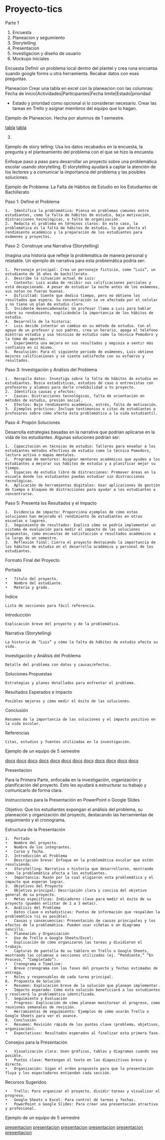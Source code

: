 # Proyecto-tics

Parte 1
1. Encuesta
2. Planeacion y seguimiento
3. Storytelling 
4. Presentacion
5. Investigacion y diseño de usuario
6. Mockups iniciales 

Encuesta 
Definir un problema local dentro del plantel y crea runa encuetsa suando google forms
u otra herramienta. Recabar datos con esas preguntas.

Planeacion
Crear una tabla en excel con la planeacion
con las columnas: Fecha de inicio|Actividades|Participantes|Fecha limite|Estado|prioridad
* Estado y prioridad como opcional si lo consideran necesario. 
Crear las tareas en Trello y asignar miembros del equipo que lo hagan.

Ejemplo de Planeacion. Hecha por alumnos de 1 semestre.

[tabla](./tabla1.png)
[tabla](./tabla2.png)

3. 
Ejemplo de story telling: 
Usa los datos recabados en la encuesta, la pregunta y el planteamiento del problema con 
el que se hizo la encuesta.

Enfoque paso a paso para desarrollar un proyecto sobre una problemática escolar usando storytelling. 
El storytelling ayudará a captar la atención de los lectores y a comunicar la importancia del problema y las posibles soluciones.

Ejemplo de Problema: La Falta de Hábitos de Estudio en los Estudiantes de Bachillerato

Paso 1: Define el Problema

	1.	Identifica la problemática: Piensa en problemas comunes entre estudiantes, como la falta de hábitos de estudio, baja motivación, distracciones tecnológicas, o falta de organización.
	2.	Redacta el problema en términos claros: En este caso, la problemática es la falta de hábitos de estudio, lo que afecta el rendimiento académico y la preparación de los estudiantes para exámenes y proyectos.

Paso 2: Construye una Narrativa (Storytelling)

Imagina una historia que refleje la problemática de manera personal y relatable. Un ejemplo de narrativa para esta problemática podría ser:

	1.	Personaje principal: Crea un personaje ficticio, como “Luis”, un estudiante de 16 años de bachillerato.
	2.	Describe la situación actual de Luis:
	•	Contexto: Luis acaba de recibir sus calificaciones parciales y está decepcionado. A pesar de estudiar la noche antes de los exámenes, sus notas no fueron buenas.
	•	Dificultad: Siente que dedica tiempo, pero no obtiene los resultados que espera. Su concentración se ve afectada por el celular y no tiene un plan de estudio claro.
	3.	Incidente desencadenante: Un profesor llama a Luis para hablar sobre su rendimiento, explicándole la importancia de los hábitos de estudio.
	4.	Desarrollo de la historia:
	•	Luis decide intentar un cambio en su método de estudio. Con el apoyo de un profesor y sus padres, crea un horario, apaga el teléfono mientras estudia y usa técnicas de estudio como la técnica Pomodoro y la toma de apuntes.
	•	Experimenta una mejora en sus resultados y empieza a sentir más confianza en sí mismo.
	5.	Resolución: Para el siguiente periodo de exámenes, Luis obtiene mejores calificaciones y se siente satisfecho con su esfuerzo y resultados.

Paso 3: Investigación y Análisis del Problema

	1.	Recopila datos: Investiga sobre la falta de hábitos de estudio en estudiantes. Busca estadísticas, estudios de caso o entrevistas con profesores y alumnos para darle credibilidad a tu proyecto.
	2.	Identifica causas y efectos:
	•	Causas: Distracciones tecnológicas, falta de orientación en métodos de estudio, presión social.
	•	Efectos: Bajo rendimiento académico, estrés, falta de motivación.
	3.	Ejemplos prácticos: Incluye testimonios o citas de estudiantes o profesores sobre cómo afecta esta problemática a la vida estudiantil.

Paso 4: Propón Soluciones

Desarrolla estrategias basadas en la narrativa que podrían aplicarse en la vida de los estudiantes. Algunas soluciones podrían ser:

	1.	Capacitación en técnicas de estudio: Talleres para enseñar a los estudiantes métodos efectivos de estudio como la técnica Pomodoro, lectura activa o mapas mentales.
	2.	Programa de mentores: Asignar mentores académicos que ayuden a los estudiantes a mejorar sus hábitos de estudio y a planificar mejor su tiempo.
	3.	Espacios de estudio libre de distracciones: Promover áreas en la escuela donde los estudiantes puedan estudiar sin distracciones tecnológicas.
	4.	Aplicación de herramientas digitales: Usar aplicaciones de gestión de tiempo o bloqueo de distracciones para ayudar a los estudiantes a concentrarse.

Paso 5: Presenta los Resultados y el Impacto

	1.	Evidencia de impacto: Proporciona ejemplos de cómo estas soluciones han mejorado el rendimiento de estudiantes en otras escuelas o lugares.
	2.	Seguimiento de resultados: Explica cómo se podría implementar un sistema de evaluación para medir el impacto de las soluciones propuestas, como encuestas de satisfacción o resultados académicos a lo largo de un semestre.
	3.	Reflexión final: Cierra el proyecto destacando la importancia de los hábitos de estudio en el desarrollo académico y personal de los estudiantes.

Formato Final del Proyecto

Portada

	•	Título del proyecto.
	•	Nombre del estudiante.
	•	Materia y grado.

Índice

	Lista de secciones para fácil referencia.

Introducción

	Explicación breve del proyecto y de la problemática.

Narrativa (Storytelling)

	La historia de “Luis” y cómo la falta de hábitos de estudio afecta su vida.

Investigación y Análisis del Problema

	Detalle del problema con datos y causas/efectos.

Soluciones Propuestas

	Estrategias y planes detallados para enfrentar el problema.

Resultados Esperados e Impacto

	Posibles mejoras y cómo medir el éxito de las soluciones.

Conclusión

	Resumen de la importancia de las soluciones y el impacto positivo en la vida escolar.

Referencias

	Citas, estudios y fuentes utilizadas en la investigación.

Ejemplo de un equipo de 5 semestre

[docs](./story1.png)
[docs](./story2.png)
[docs](./story3.png)
[docs](./story4.png)
[docs](./story5.png)
[docs](./story6.png)
[docs](./story7.png)
[docs](./story8.png)
[docs](./story9.png)
[docs](./story10.png)
[docs](./story11.png)
[docs](./story12.png)

Presentacion

Para la Primera Parte, enfocada en la investigación, organización y planificación del proyecto. Esto les ayudará a estructurar su trabajo y comunicarlo de forma clara.

Instrucciones para la Presentación en PowerPoint o Google Slides

Objetivo: Que los estudiantes expongan el análisis del problema, su planeación y organización del proyecto, destacando las herramientas de seguimiento y el cronograma.

Estructura de la Presentación

	1.	Portada
	•	Nombre del proyecto.
	•	Nombre de los integrantes.
	•	Curso y fecha.
	2.	Introducción al Problema
	•	Descripción breve: Enfoque en la problemática escolar que están resolviendo.
	•	Storytelling: Narrativa o historia que desarrollaron, mostrando cómo la problemática afecta a los estudiantes.
	•	Importancia: Razón por la cual eligieron esta problemática y el impacto que esperan lograr.
	3.	Objetivos del Proyecto
	•	Objetivo principal: Descripción clara y concisa del objetivo general de su proyecto.
	•	Metas específicas: Indicadores clave para medir el éxito de su proyecto (pueden enlistar de 2 a 3 metas).
	4.	Análisis del Problema
	•	Datos clave o estadísticas: Puntos de información que respalden la problemática (si es posible).
	•	Causas y consecuencias: Presentación de causas principales y los efectos de la problemática. Pueden usar viñetas o un diagrama sencillo.
	5.	Planeación y Organización
	•	Uso de Trello o Google Sheets/Excel:
	•	Explicación de cómo organizaron las tareas y dividieron el trabajo.
	•	Capturas de pantalla de su tablero en Trello o Google Sheets, mostrando las columnas o secciones utilizadas (ej. “Pendiente,” “En Proceso,” “Completado”).
	•	Cronograma o Timeline:
	•	Breve cronograma con las fases del proyecto y fechas estimadas de entrega.
	•	Roles y responsables de cada tarea principal.
	6.	Propuesta de Solución
	•	Resumen: Explicación breve de la solución que planean implementar.
	•	Impacto esperado: Cómo esta solución beneficiará a los estudiantes y resolverá la problemática identificada.
	7.	Seguimiento y Evaluación
	•	Progreso: Explicación de cómo planean monitorear el progreso, como reuniones semanales de revisión.
	•	Herramientas de seguimiento: Ejemplos de cómo usarán Trello o Google Sheets para ver el avance.
	8.	Conclusión
	•	Resumen: Revisión rápida de los puntos clave (problema, objetivos, organización).
	•	Expectativas: Resultados esperados al finalizar esta primera fase.

Consejos para la Presentación

	•	Visualización clara: Usen gráficos, tablas y diagramas cuando sea posible.
	•	Puntos clave: Mantengan el texto en las diapositivas breve y directo.
	•	Organización: Sigan el orden propuesto para que la presentación fluya y los espectadores entiendan cada sección.

Recursos Sugeridos

	•	Trello: Para organizar el proyecto, dividir tareas y visualizar el progreso.
	•	Google Sheets o Excel: Para control de tareas y fechas.
	•	PowerPoint o Google Slides: Para crear una presentación atractiva y profesional.


Ejemplo de un equipo de 5 semestre

[presentacion](./pres1.png)
[presentacion](./pres2.png)
[presentacion](./pres3.png)
[presentacion](./pres4.png)
[presentacion](./pres5.png)
[presentacion](./pres6.png)
